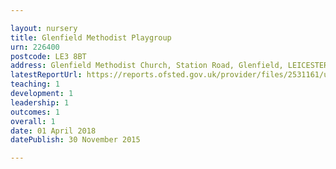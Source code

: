 ```yaml
---

layout: nursery
title: Glenfield Methodist Playgroup
urn: 226400
postcode: LE3 8BT
address: Glenfield Methodist Church, Station Road, Glenfield, LEICESTER, LE3 8BT
latestReportUrl: https://reports.ofsted.gov.uk/provider/files/2531161/urn/226400.pdf
teaching: 1
development: 1
leadership: 1
outcomes: 1
overall: 1
date: 01 April 2018 
datePublish: 30 November 2015

---
```

